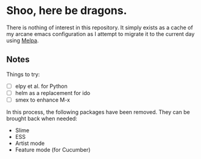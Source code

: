 # Shoo, here be dragons.

There is nothing of interest in this repository. It simply exists as a
cache of my arcane emacs configuration as I attempt to migrate it to
the current day using [Melpa](https://melpa.org).

## Notes

Things to try:

- [ ] elpy et al. for Python
- [ ] helm as a replacement for ido
- [ ] smex to enhance M-x

In this process, the following packages have been removed. They can be
brought back when needed:

- Slime
- ESS
- Artist mode
- Feature mode (for Cucumber)